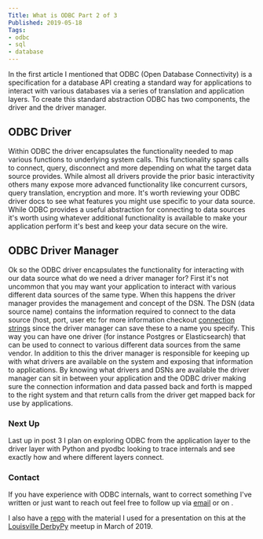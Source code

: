 ```yaml
---
Title: What is ODBC Part 2 of 3
Published: 2019-05-18
Tags:
- odbc
- sql
- database
---
```


In the first article I mentioned that ODBC (Open Database Connectivity) is a
specification for a database API creating a standard way for applications to
interact with various databases via a series of translation and application
layers. To create this standard abstraction ODBC has two components, the driver
and the driver manager.

## ODBC Driver

Within ODBC the driver encapsulates the functionality needed to map various
functions to underlying system calls. This functionality spans calls to connect,
query, disconnect and more depending on what the target data source provides.
While almost all drivers provide the prior basic interactivity others many
expose more advanced functionality like concurrent cursors, query translation,
encryption and more. It's worth reviewing your ODBC driver docs to see what
features you might use specific to your data source. While ODBC provides a
useful abstraction for connecting to data sources it's worth using whatever
additional functionality is available to make your application perform it's
best and keep your data secure on the wire.

## ODBC Driver Manager

Ok so the ODBC driver encapsulates the functionality for interacting with our
data source what do we need a driver manager for? First it's not uncommon that
you may want your application to interact with various different data sources
of the same type. When this happens the driver manager provides the management
and concept of the DSN. The DSN (data source name) contains the information
required to connect to the data source (host, port, user etc for more
information checkout [connection strings](https://www.connectionstrings.com/)
since the driver manager can save these to a name you specify. This way you can
have one driver (for instance Postgres or Elasticsearch) that can be used to
connect to various different data sources from the same vendor. In addition to
this the driver manager is responsible for keeping up with what drivers are
available on the system and exposing that information to applications. By
knowing what drivers and DSNs are available the driver manager can sit in
between your application and the ODBC driver making sure the connection
information and data passed back and forth is mapped to the right system and
that return calls from the driver get mapped back for use by applications.

### Next Up

Last up in post 3 I plan on exploring ODBC from the application layer to the
driver layer with Python and pyodbc looking to trace internals and see exactly
how and where different layers connect.

### Contact

If you have experience with ODBC internals, want to correct something I've
written or just want to reach out feel free to follow up via
[email](mailto:n0mn0m@burningdaylight.io) or on
.

I also have a [repo](https://git.burningdaylight.io/presentations) with the material
I used for a presentation on this at the
[Louisville DerbyPy](https://www.meetup.com/derbypy/) meetup in March of 2019.
